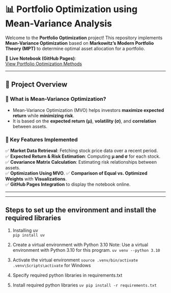 # 📊 Portfolio Optimization using Mean-Variance Analysis

Welcome to the **Portfolio Optimization** project! This repository implements **Mean-Variance Optimization** based on **Markowitz’s Modern Portfolio Theory (MPT)** to determine optimal asset allocation for a portfolio.

🔗 **Live Notebook (GitHub Pages)**:  
 [View Portfolio Optimization Methods](https://armanddevacc.github.io/portfolio-optimization/portfolio-optimization-methods.html)

---

## 📌 Project Overview

### **🔹 What is Mean-Variance Optimization?**
- Mean-Variance Optimization (MVO) helps investors **maximize expected return** while **minimizing risk**.
- It is based on the **expected return (μ)**, **volatility (σ)**, and **correlation** between assets.

### **🔹 Key Features Implemented**
✅ **Market Data Retrieval**: Fetching stock price data over a recent period.  
✅ **Expected Return & Risk Estimation**: Computing **μ and σ** for each stock.  
✅ **Covariance Matrix Calculation**: Estimating risk relationships between assets.  
✅ **Optimization Using MVO**.
✅ **Comparison of Equal vs. Optimized Weights** with **Visualizations**.  
✅ **GitHub Pages Integration** to display the notebook online.  

---

---

## Steps to set up the environment and install the required libraries
1. Installing uv                            
    `pip install uv`

2. Create a virtual environment with Python 3.10 
    Note: Use a virtual environment with Python 3.10 for this program.
    `uv venv --python 3.10`

3. Activate the virtual environment
    `source .venv/bin/activate`
    `.venv\Scripts\activate` for Windows

4. Specify required python libraries in requirements.txt

5. Install required python libraries 
    `uv pip install -r requirements.txt`


